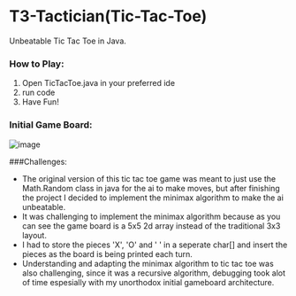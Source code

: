 # T3-Tactician(Tic-Tac-Toe)

Unbeatable Tic Tac Toe in Java.

### How to Play:
1. Open TicTacToe.java in your preferred ide
2. run code
3. Have Fun!

### Initial Game Board:<br />
![image](https://github.com/DarrenCT/Tic-Tac-Toe/assets/99516347/a83b9fc9-a67e-445c-800e-dfeb47706fd6)

###Challenges:<br />
- The original version of this tic tac toe game was meant to just use the Math.Random class in java for the ai to make moves, but after finishing the project I decided to implement the minimax algorithm to make the ai unbeatable.
- It was challenging to implement the minimax algorithm because as you can see the game board is a 5x5 2d array instead of the traditional 3x3 layout.
- I had to store the pieces 'X', 'O' and ' ' in a seperate char[] and insert the pieces as the board is being printed each turn.
- Understanding and adapting the minimax algorithm to tic tac toe was also challenging, since it was a recursive algorithm, debugging took alot of time espesially with my unorthodox initial gameboard architecture.
